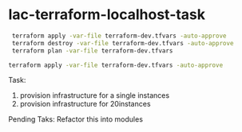 # Iac-terraform-localhost-task

```bash
 terraform apply -var-file terraform-dev.tfvars -auto-approve
 terraform destroy -var-file terraform-dev.tfvars -auto-approve
 terraform plan -var-file terraform-dev.tfvars 


 ```
 ```bash
 terraform apply -var-file terraform-dev.tfvars -auto-approve

 ```
 Task: 
 1. provision infrastructure for a single instances 
 2. provision infrastructure for 20instances
 
 
Pending Taks:
Refactor this into modules
 
